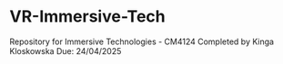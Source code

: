 # VR-Immersive-Tech
Repository for Immersive Technologies - CM4124 Completed by Kinga Kloskowska 
Due: 24/04/2025
